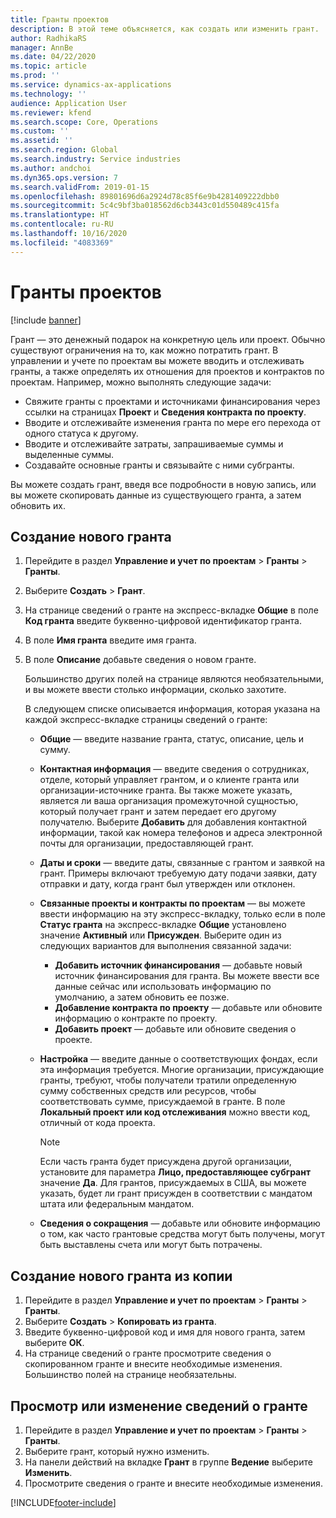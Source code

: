 ```yaml
---
title: Гранты проектов
description: В этой теме объясняется, как создать или изменить грант.
author: RadhikaRS
manager: AnnBe
ms.date: 04/22/2020
ms.topic: article
ms.prod: ''
ms.service: dynamics-ax-applications
ms.technology: ''
audience: Application User
ms.reviewer: kfend
ms.search.scope: Core, Operations
ms.custom: ''
ms.assetid: ''
ms.search.region: Global
ms.search.industry: Service industries
ms.author: andchoi
ms.dyn365.ops.version: 7
ms.search.validFrom: 2019-01-15
ms.openlocfilehash: 89801696d6a2924d78c85f6e9b4281409222dbb0
ms.sourcegitcommit: 5c4c9bf3ba018562d6cb3443c01d550489c415fa
ms.translationtype: HT
ms.contentlocale: ru-RU
ms.lasthandoff: 10/16/2020
ms.locfileid: "4083369"
---
```

# <a name="project-grants"></a>Гранты проектов

[!include [banner](../includes/banner.md)]

Грант — это денежный подарок на конкретную цель или проект. Обычно существуют ограничения на то, как можно потратить грант. В управлении и учете по проектам вы можете вводить и отслеживать гранты, а также определять их отношения для проектов и контрактов по проектам. Например, можно выполнять следующие задачи:

- Свяжите гранты с проектами и источниками финансирования через ссылки на страницах **Проект** и **Сведения контракта по проекту**.
- Вводите и отслеживайте изменения гранта по мере его перехода от одного статуса к другому.
- Вводите и отслеживайте затраты, запрашиваемые суммы и выделенные суммы.
- Создавайте основные гранты и связывайте с ними субгранты.

Вы можете создать грант, введя все подробности в новую запись, или вы можете скопировать данные из существующего гранта, а затем обновить их.

## <a name="create-a-new-grant"></a>Создание нового гранта

1. Перейдите в раздел **Управление и учет по проектам** \> **Гранты** \> **Гранты**.
2. Выберите **Создать** \> **Грант**.
3. На странице сведений о гранте на экспресс-вкладке **Общие** в поле **Код гранта** введите буквенно-цифровой идентификатор гранта.
4. В поле **Имя гранта** введите имя гранта.
5. В поле **Описание** добавьте сведения о новом гранте.

    Большинство других полей на странице являются необязательными, и вы можете ввести столько информации, сколько захотите.

    В следующем списке описывается информация, которая указана на каждой экспресс-вкладке страницы сведений о гранте:

    - **Общие** — введите название гранта, статус, описание, цель и сумму.
    - **Контактная информация** — введите сведения о сотрудниках, отделе, который управляет грантом, и о клиенте гранта или организации-источнике гранта. Вы также можете указать, является ли ваша организация промежуточной сущностью, который получает грант и затем передает его другому получателю. Выберите **Добавить** для добавления контактной информации, такой как номера телефонов и адреса электронной почты для организации, предоставляющей грант.
    - **Даты и сроки** — введите даты, связанные с грантом и заявкой на грант. Примеры включают требуемую дату подачи заявки, дату отправки и дату, когда грант был утвержден или отклонен.
    - **Связанные проекты и контракты по проектам** — вы можете ввести информацию на эту экспресс-вкладку, только если в поле **Статус гранта** на экспресс-вкладке **Общие** установлено значение **Активный** или **Присужден**. Выберите один из следующих вариантов для выполнения связанной задачи:

        - **Добавить источник финансирования** — добавьте новый источник финансирования для гранта. Вы можете ввести все данные сейчас или использовать информацию по умолчанию, а затем обновить ее позже.
        - **Добавление контракта по проекту** — добавьте или обновите информацию о контракте по проекту.
        - **Добавить проект** — добавьте или обновите сведения о проекте.

    - **Настройка** — введите данные о соответствующих фондах, если эта информация требуется. Многие организации, присуждающие гранты, требуют, чтобы получатели тратили определенную сумму собственных средств или ресурсов, чтобы соответствовать сумме, присуждаемой в гранте. В поле **Локальный проект или код отслеживания** можно ввести код, отличный от кода проекта.

        > [!NOTE]
        > Если часть гранта будет присуждена другой организации, установите для параметра **Лицо, предоставляющее субгрант** значение **Да**. Для грантов, присуждаемых в США, вы можете указать, будет ли грант присужден в соответствии с мандатом штата или федеральным мандатом.

    - **Сведения о сокращения** — добавьте или обновите информацию о том, как часто грантовые средства могут быть получены, могут быть выставлены счета или могут быть потрачены.

## <a name="create-a-new-grant-from-a-copy"></a>Создание нового гранта из копии

1. Перейдите в раздел **Управление и учет по проектам** \> **Гранты** \> **Гранты**.
2. Выберите **Создать** \> **Копировать из гранта**.
3. Введите буквенно-цифровой код и имя для нового гранта, затем выберите **ОК**.
4. На странице сведений о гранте просмотрите сведения о скопированном гранте и внесите необходимые изменения. Большинство полей на странице необязательны.

## <a name="view-or-modify-grant-details"></a>Просмотр или изменение сведений о гранте

1. Перейдите в раздел **Управление и учет по проектам** \> **Гранты** \> **Гранты**.
2. Выберите грант, который нужно изменить.
3. На панели действий на вкладке **Грант** в группе **Ведение** выберите **Изменить**.
4. Просмотрите сведения о гранте и внесите необходимые изменения.


[!INCLUDE[footer-include](../includes/footer-banner.md)]